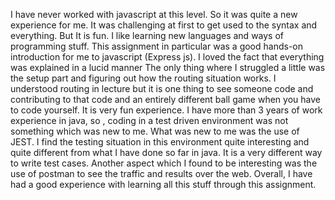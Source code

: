 I have never worked with javascript at this level. So it was quite a new experience for me.
It was challenging at first to get used to the syntax and everything. But It is fun. 
I like learning new languages and ways of programming stuff. 
This assignment in particular was a good hands-on introduction for me to javascript (Express js). I loved the fact that everything was explained in a lucid manner
The only thing where I struggled a little was the setup part and figuring out how the routing situation works. I understood routing in lecture but it is one thing to see someone
code and contributing to that code and an entirely different ball game when you have to code yourself.
It is very fun experience.
I have more than 3 years of work experience in java, so , coding in a test driven environment was not something which was new to me.
What was new to me was the use of JEST.
I find the testing situation in this environment quite interesting and quite different from what I have done so far in java.
It is a very different way to write test cases.
Another aspect which I found to be interesting was the use of postman to see the traffic and results over the web.
Overall, I have had a good experience with learning all this stuff through this assignment.